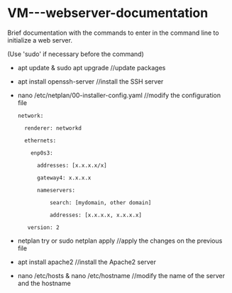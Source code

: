 # VM---webserver-documentation
Brief documentation with the commands to enter in the command line to initialize a web server.

(Use 'sudo' if necessary before the command)

- apt update & sudo apt upgrade //update packages

- apt install openssh-server //install the SSH server

- nano /etc/netplan/00-installer-config.yaml //modify the configuration file


      network:
    
        renderer: networkd
      
        ethernets:
      
          enp0s3:
        
            addresses: [x.x.x.x/x]
          
            gateway4: x.x.x.x
          
            nameservers:
          
                search: [mydomain, other domain]
              
                addresses: [x.x.x.x, x.x.x.x]
              
         version: 2

- netplan try or sudo netplan apply //apply the changes on the previous file

- apt install apache2 //install the Apache2 server

- nano /etc/hosts & nano /etc/hostname //modify the name of the server and the hostname

